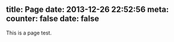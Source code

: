 title: Page
date: 2013-12-26 22:52:56
meta:
  counter: false
  date: false
---

This is a page test.
